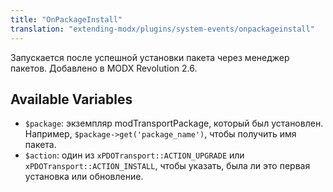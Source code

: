 ```yaml
---
title: "OnPackageInstall"
translation: "extending-modx/plugins/system-events/onpackageinstall"
---
```


Запускается после успешной установки пакета через менеджер пакетов. Добавлено в MODX Revolution 2.6.

## Available Variables

- `$package`: экземпляр modTransportPackage, который был установлен. Например, `$package->get('package_name')`, чтобы получить имя пакета.
- `$action`: один из `xPDOTransport::ACTION_UPGRADE` или `xPDOTransport::ACTION_INSTALL`, чтобы указать, была ли это первая установка или обновление.
